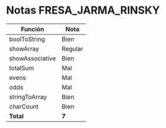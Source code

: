 # Notas FRESA_JARMA_RINSKY

| Función         | Nota    |
| --------------- | ------- |
| boolToString    | Bien    |
| showArray       | Regular |
| showAssociative | Bien    |
| totalSum        | Mal     |
| evens           | Mal     |
| odds            | Mal     |
| stringToArray   | Bien    |
| charCount       | Bien    |
| **Total**       | **7**   |
